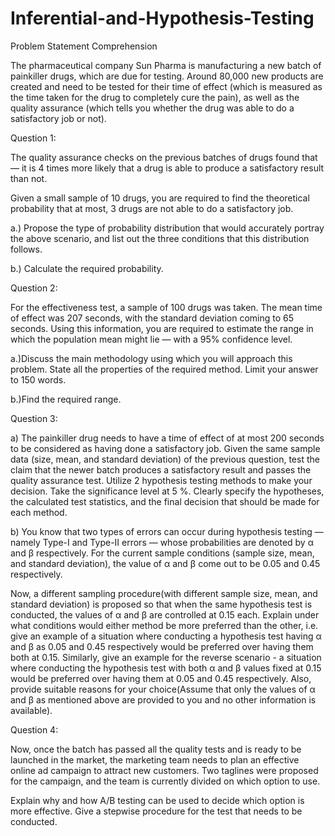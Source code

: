# Inferential-and-Hypothesis-Testing
Problem Statement
 Comprehension

The pharmaceutical company Sun Pharma is manufacturing a new batch of painkiller drugs, which are due for testing. Around 80,000 new products are created and need to be tested for their time of effect (which is measured as the time taken for the drug to completely cure the pain), as well as the quality assurance (which tells you whether the drug was able to do a satisfactory job or not).

Question 1:

The quality assurance checks on the previous batches of drugs found that — it is 4 times more likely that a drug is able to produce a satisfactory result than not.

Given a small sample of 10 drugs, you are required to find the theoretical probability that at most, 3 drugs are not able to do a satisfactory job.

a.) Propose the type of probability distribution that would accurately portray the above scenario, and list out the three conditions that this distribution follows.

b.)  Calculate the required probability.

 
Question 2:

For the effectiveness test, a sample of 100 drugs was taken. The mean time of effect was 207 seconds, with the standard deviation coming to 65 seconds. Using this information, you are required to estimate the range in which the population mean might lie — with a 95% confidence level.

a.)Discuss the main methodology using which you will approach this problem. State all the properties of the required method. Limit your answer to 150 words.

b.)Find the required range.


Question 3:

a) The painkiller drug needs to have a time of effect of at most 200 seconds to be considered as having done a satisfactory job. Given the same sample data (size, mean, and standard deviation) of the previous question, test the claim that the newer batch produces a satisfactory result and passes the quality assurance test. Utilize 2 hypothesis testing methods to make your decision. Take the significance level at 5 %. Clearly specify the hypotheses, the calculated test statistics, and the final decision that should be made for each method.

b) You know that two types of errors can occur during hypothesis testing — namely Type-I and Type-II errors — whose probabilities are denoted by α and β respectively. For the current sample conditions (sample size, mean, and standard deviation), the value of α and β come out to be 0.05 and 0.45 respectively.

Now, a different sampling procedure(with different sample size, mean, and standard deviation) is proposed so that when the same hypothesis test is conducted, the values of α and β are controlled at 0.15 each. Explain under what conditions would either method be more preferred than the other, i.e. give an example of a situation where conducting a hypothesis test having α and β as 0.05 and 0.45 respectively would be preferred over having them both at 0.15. Similarly, give an example for the reverse scenario - a situation where conducting the hypothesis test with both α and β values fixed at 0.15 would be preferred over having them at 0.05 and 0.45 respectively. Also, provide suitable reasons for your choice(Assume that only the values of α and β as mentioned above are provided to you and no other information is available).


Question 4:


Now, once the batch has passed all the quality tests and is ready to be launched in the market, the marketing team needs to plan an effective online ad campaign to attract new customers. Two taglines were proposed for the campaign, and the team is currently divided on which option to use.

Explain why and how A/B testing can be used to decide which option is more effective. Give a stepwise procedure for the test that needs to be conducted. 
